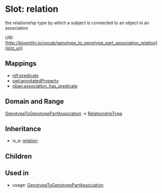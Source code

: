 # Slot: relation


the relationship type by which a subject is connected to an object in an association

URI: [http://bioentity.io/vocab/genotype_to_genotype_part_association_relation](slot_uri)
## Mappings

 * [rdf:predicate](http://purl.obolibrary.org/obo/rdf_predicate)
 * [owl:annotatedProperty](http://purl.obolibrary.org/obo/owl_annotatedProperty)
 * [oban:association_has_predicate](http://purl.obolibrary.org/obo/oban_association_has_predicate)
## Domain and Range

[GenotypeToGenotypePartAssociation](GenotypeToGenotypePartAssociation.md) -> [RelationshipType](RelationshipType.md)
## Inheritance

 *  is_a: [relation](relation.md)
## Children

## Used in

 *  usage: [GenotypeToGenotypePartAssociation](GenotypeToGenotypePartAssociation.md)
